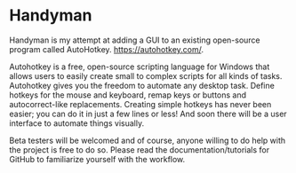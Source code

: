 # Handyman 
  Handyman is my attempt at adding a GUI to an existing open-source program called AutoHotkey. https://autohotkey.com/.
  
  Autohotkey is a free, open-source scripting language for Windows that allows users to easily create small to complex scripts for all kinds of tasks. Autohotkey gives you the freedom to automate any desktop task. Define hotkeys for the mouse and keyboard, remap keys or buttons and autocorrect-like replacements. Creating simple hotkeys has never been easier; you can do it in just a few lines or less!  And soon there will be a user interface to automate things visually.
  
  Beta testers will be welcomed and of course, anyone willing to do help with the project is free to do so. Please read the documentation/tutorials for GitHub to familiarize yourself with the workflow.
  
